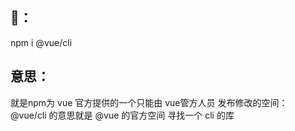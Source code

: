 ## 🌰：
npm i @vue/cli

## 意思：
就是npm为 vue 官方提供的一个只能由 vue管方人员 发布修改的空间：
@vue/cli 的意思就是 @vue 的官方空间 寻找一个 cli 的库


